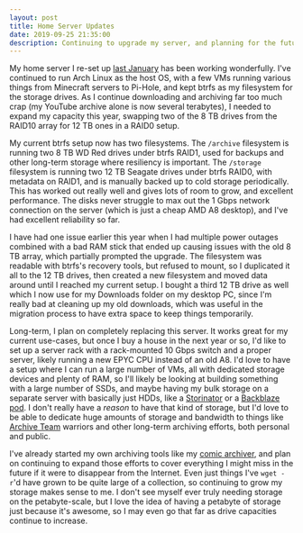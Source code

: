 ```yaml
---
layout: post
title: Home Server Updates
date: 2019-09-25 21:35:00
description: Continuing to upgrade my server, and planning for the future.
---
```


My home server I re-set up [last January](/2018/01/09/new-year-new-server/) has been working wonderfully. I've continued to run Arch Linux as the host OS, with a few VMs running various things from Minecraft servers to Pi-Hole, and kept btrfs as my filesystem for the storage drives. As I continue downloading and archiving far too much crap (my YouTube archive alone is now several terabytes), I needed to expand my capacity this year, swapping two of the 8 TB drives from the RAID10 array for 12 TB ones in a RAID0 setup.

My current btrfs setup now has two filesystems. The `/archive` filesystem is running two 8 TB WD Red drives under btrfs RAID1, used for backups and other long-term storage where resiliency is important. The `/storage` filesystem is running two 12 TB Seagate drives under btrfs RAID0, with metadata on RAID1, and is manually backed up to cold storage periodically. This has worked out really well and gives lots of room to grow, and excellent performance. The disks never struggle to max out the 1 Gbps network connection on the server (which is just a cheap AMD A8 desktop), and I've had excellent reliability so far.

I have had one issue earlier this year when I had multiple power outages combined with a bad RAM stick that ended up causing issues with the old 8 TB array, which partially prompted the upgrade. The filesystem was readable with btrfs's recovery tools, but refused to mount, so I duplicated it all to the 12 TB drives, then created a new filesystem and moved data around until I reached my current setup. I bought a third 12 TB drive as well which I now use for my Downloads folder on my desktop PC, since I'm really bad at cleaning up my old downloads, which was useful in the migration process to have extra space to keep things temporarily.

Long-term, I plan on completely replacing this server. It works great for my current use-cases, but once I buy a house in the next year or so, I'd like to set up a server rack with a rack-mounted 10 Gbps switch and a proper server, likely running a new EPYC CPU instead of an old A8. I'd love to have a setup where I can run a large number of VMs, all with dedicated storage devices and plenty of RAM, so I'll likely be looking at building something with a large number of SSDs, and maybe having my bulk storage on a separate server with basically just HDDs, like a [Storinator](https://www.45drives.com/products/storage/) or a [Backblaze pod](https://www.backblaze.com/blog/petabytes-on-a-budget-10-years-and-counting/). I don't really have a *reason* to have that kind of storage, but I'd love to be able to dedicate huge amounts of storage and bandwidth to things like [Archive Team](https://www.archiveteam.org) warriors and other long-term archiving efforts, both personal and public.

I've already started my own archiving tools like my [comic archiver](https://git.phpizza.com/alan/comic-archiver), and plan on continuing to expand those efforts to cover everything I might miss in the future if it were to disappear from the Internet. Even just things I've `wget -r`'d have grown to be quite large of a collection, so continuing to grow my storage makes sense to me. I don't see myself ever truly needing storage on the petabyte-scale, but I love the idea of having a petabyte of storage just because it's awesome, so I may even go that far as drive capacities continue to increase.
